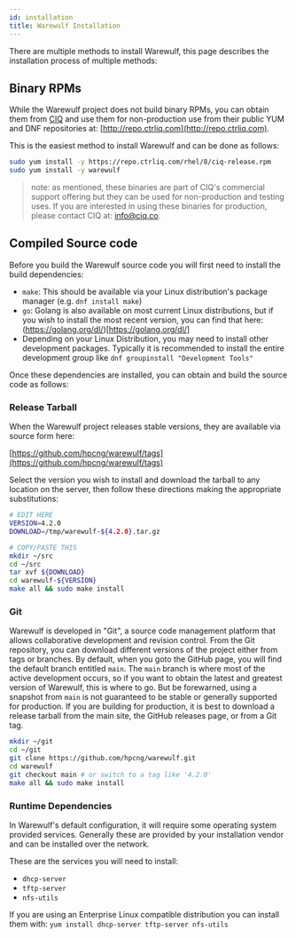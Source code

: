 ```yaml
---
id: installation
title: Warewulf Installation
---
```


There are multiple methods to install Warewulf, this page describes the installation process of multiple methods:

## Binary RPMs

While the Warewulf project does not build binary RPMs, you can obtain them from [CIQ](http://www.ciq.co) and use them for non-production use from their public YUM and DNF repositories at: [http://repo.ctrliq.com](http://repo.ctrliq.com).

This is the easiest method to install Warewulf and can be done as follows:

```bash
sudo yum install -y https://repo.ctrliq.com/rhel/8/ciq-release.rpm
sudo yum install -y warewulf
```

> note: as mentioned, these binaries are part of CIQ's commercial support offering but they can be used for non-production and testing uses. If you are interested in using these binaries for production, please contact CIQ at: [info@ciq.co](mailto:info@ciq.co).

## Compiled Source code

Before you build the Warewulf source code you will first need to install the build dependencies:

- `make`: This should be available via your Linux distribution's package manager (e.g. `dnf install make`)
- `go`: Golang is also available on most current Linux distributions, but if you wish to install the most recent version, you can find that here: (https://golang.org/dl/)[https://golang.org/dl/]
- Depending on your Linux Distribution, you may need to install other development packages. Typically it is recommended to install the entire development group like `dnf groupinstall "Development Tools"`

Once these dependencies are installed, you can obtain and build the source code as follows:

### Release Tarball

When the Warewulf project releases stable versions, they are available via source form here:

[https://github.com/hpcng/warewulf/tags](https://github.com/hpcng/warewulf/tags)

Select the version you wish to install and download the tarball to any location on the server, then follow these directions making the appropriate substitutions:

```bash
# EDIT HERE
VERSION=4.2.0
DOWNLOAD=/tmp/warewulf-${4.2.0}.tar.gz

# COPY/PASTE THIS
mkdir ~/src
cd ~/src
tar xvf ${DOWNLOAD}
cd warewulf-${VERSION}
make all && sudo make install
```

### Git

Warewulf is developed in "Git", a source code management platform that allows collaborative development and revision control. From the Git repository, you can download different versions of the project either from tags or branches. By default, when you goto the GitHub page, you will find the default branch entitled `main`. The `main` branch is where most of the active development occurs, so if you want to obtain the latest and greatest version of Warewulf, this is where to go. But be forewarned, using a snapshot from `main` is not guaranteed to be stable or generally supported for production. If you are building for production, it is best to download a release tarball from the main site, the GitHub releases page, or from a Git tag.

```bash
mkdir ~/git
cd ~/git
git clone https://github.com/hpcng/warewulf.git
cd warewulf
git checkout main # or switch to a tag like '4.2.0'
make all && sudo make install
```

### Runtime Dependencies

In Warewulf's default configuration, it will require some operating system provided services. Generally these are provided by your installation vendor and can be installed over the network.

These are the services you will need to install:

- `dhcp-server`
- `tftp-server`
- `nfs-utils`

If you are using an Enterprise Linux compatible distribution you can install them with: `yum install dhcp-server tftp-server nfs-utils`

